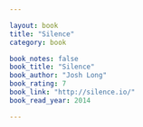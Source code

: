 ```yaml
---

layout: book
title: "Silence"
category: book

book_notes: false
book_title: "Silence"
book_author: "Josh Long"
book_rating: 7
book_link: "http://silence.io/"
book_read_year: 2014

---
```

